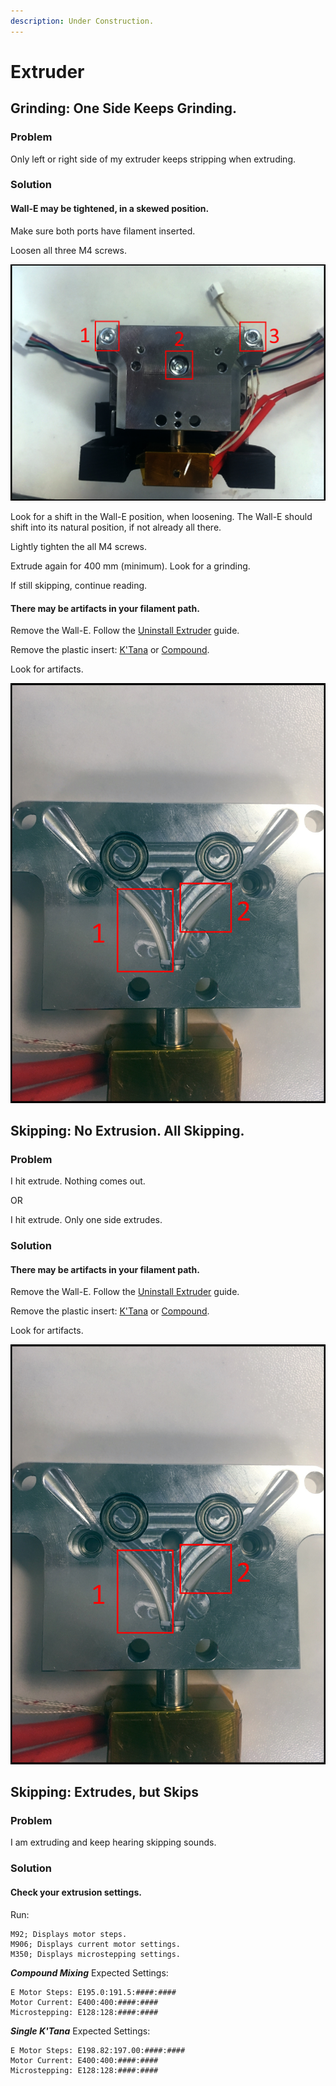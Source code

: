 ```yaml
---
description: Under Construction.
---
```


# Extruder

## Grinding: One Side Keeps Grinding.

### Problem

Only left or right side of my extruder keeps stripping when extruding.

### Solution

#### Wall-E may be tightened, in a skewed position.

Make sure both ports have filament inserted.

Loosen all three M4 screws.

![](../.gitbook/assets/img_1026.JPG)

Look for a shift in the Wall-E position, when loosening. The Wall-E should shift into its natural position, if not already all there.

Lightly tighten the all M4 screws.

Extrude again for 400 mm \(minimum\). Look for a grinding.

If still skipping, continue reading. 

#### There may be artifacts in your filament path.

Remove the Wall-E. Follow the [Uninstall Extruder](../repair-and-maintenance/install-uninstall/extruder.md#how-to-uninstall) guide.

Remove the plastic insert: [K'Tana](../documentation/mechanical-systems/single-ktana.md#back-components) or [Compound](../documentation/mechanical-systems/compound-mixing.md#back-components).

Look for artifacts.

![](../.gitbook/assets/img_1025.JPG)

## Skipping: No Extrusion. All Skipping.

### Problem

I hit extrude. Nothing comes out.

OR

I hit extrude. Only one side extrudes.

### Solution

#### There may be artifacts in your filament path.

Remove the Wall-E. Follow the [Uninstall Extruder](../repair-and-maintenance/install-uninstall/extruder.md#how-to-uninstall) guide.

Remove the plastic insert: [K'Tana](../documentation/mechanical-systems/single-ktana.md#back-components) or [Compound](../documentation/mechanical-systems/compound-mixing.md#back-components).

Look for artifacts.

![](../.gitbook/assets/img_1025.JPG)

## Skipping: Extrudes, but Skips

### Problem

I am extruding and keep hearing skipping sounds.

### Solution

#### Check your extrusion settings.

Run:

```text
M92; Displays motor steps.
M906; Displays current motor settings.
M350; Displays microstepping settings. 
```

_**Compound Mixing**_ Expected Settings:

```text
E Motor Steps: E195.0:191.5:####:####
Motor Current: E400:400:####:####
Microstepping: E128:128:####:####
```

_**Single K'Tana**_ Expected Settings:

```text
E Motor Steps: E198.82:197.00:####:####
Motor Current: E400:400:####:####
Microstepping: E128:128:####:####
```

